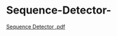 # Sequence-Detector-

[Sequence Detector .pdf](https://github.com/user-attachments/files/19726546/Sequence.Detector.pdf)
